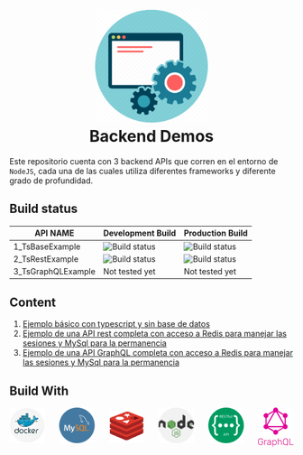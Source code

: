 <h1 align="center">
  <br>
  <img src="./docs/images/backend-img.webp" alt="Backend Demos" width="200">
  <br>
  Backend Demos
  <br>
</h1>

Este repositorio cuenta con 3 backend APIs que corren en el entorno de `NodeJS`, cada una de las cuales utiliza diferentes frameworks y diferente grado de profundidad.

## Build status

| API NAME           | Development Build                                                                                             | Production Build                                                                                               |
| ------------------ | ------------------------------------------------------------------------------------------------------------- | -------------------------------------------------------------------------------------------------------------- |
| 1_TsBaseExample    | ![Build status](https://github.com/liveonit/backendDemos/actions/workflows/1_TsBaseExample_dev.yml/badge.svg) | ![Build status](https://github.com/liveonit/backendDemos/actions/workflows/1_TsBaseExample_prod.yml/badge.svg) |
| 2_TsRestExample    | ![Build status](https://github.com/liveonit/backendDemos/actions/workflows/2_TsRestExample_dev.yml/badge.svg) | ![Build status](https://github.com/liveonit/backendDemos/actions/workflows/2_TsRestExample_prod.yml/badge.svg) |
| 3_TsGraphQLExample | Not tested yet                                                                                                | Not tested yet                                                                                                 |

## Content

1. [Ejemplo básico con typescript y sin base de datos](./1_TsBaseExample/README.md)
2. [Ejemplo de una API rest completa con acceso a Redis para manejar las sesiones y MySql para la permanencia](./2_TsRestExample/README.md)
3. [Ejemplo de una API GraphQL completa con acceso a Redis para manejar las sesiones y MySql para la permanencia](./3_TsGraqhQLExample/REAMDE.md)

## Build With

<svg fill="none" viewBox="0 0 800 400" width="100%" height="400" xmlns="http://www.w3.org/2000/svg">
<foreignObject width="100%" height="100%">
<div xmlns="http://www.w3.org/1999/xhtml">

<style type="text/css" rel="stylesheet">
 #container {
  text-align: justify;
 }
 #container > img {
  width: 100px; /*Declare your value. Can be in relative units.*/
  display: inline-block;
  vertical-align: top;

  /*IE fix.*/
  *display: inline;
  zoom: 1;
}
 #container:after {
  content: "";
  width: 100%;
  display: inline-block;
}
</style>
<div id="container">
  <img src="./docs/images/docker-circle.png" alt="Made with Angular" title="Angular"/>
  <img src="./docs/images/mysql-circular.png" alt="Developed using Browsersync" title="Browsersync"/>
  <img src="./docs/images/redis.png" alt="Developed using Browsersync" title="Browsersync"/>
  <img src="./docs/images/nodejs-circular.png" alt="Developed using Browsersync" title="Browsersync"/>
  <img src="./docs/images/restful-api-circle.png" alt="Made with Bootstrap" title="Bootstrap"/>
  <img src="./docs/images/graphql.png" alt="Made with Bootstrap" title="Bootstrap"/>
</div>

</div>
</foreignObject>
</svg>
